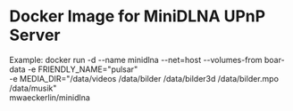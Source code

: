 # Docker Image for MiniDLNA UPnP Server

Example:
    docker run -d --name minidlna --net=host --volumes-from boar-data -e FRIENDLY_NAME="pulsar" \
               -e MEDIA_DIR="/data/videos /data/bilder /data/bilder3d /data/bilder.mpo /data/musik" \
               mwaeckerlin/minidlna
